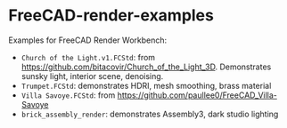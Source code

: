 # FreeCAD-render-examples
Examples for FreeCAD Render Workbench:
- `Church of the Light.v1.FCStd`: from https://github.com/bitacovir/Church_of_the_Light_3D. Demonstrates sunsky light, interior scene, denoising.
- `Trumpet.FCStd`: demonstrates HDRI, mesh smoothing, brass material
- `Villa Savoye.FCStd`: from https://github.com/paullee0/FreeCAD_Villa-Savoye
- `brick_assembly_render`: demonstrates Assembly3, dark studio lighting

